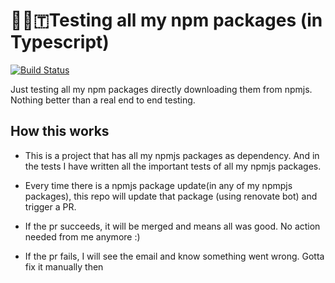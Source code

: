 # 🔬👷🇹Testing all my npm packages (in Typescript)

[![Build Status](https://travis-ci.org/ayonious/my-npm-packages-tester-ts.svg?branch=master)](https://travis-ci.org/ayonious/my-npm-packages-tester-ts)


Just testing all my npm packages directly downloading them from npmjs.
Nothing better than a real end to end testing.


## How this works

* This is a project that has all my npmjs packages as dependency. And in the tests I have written all the important tests of all my npmjs packages.

* Every time there is a npmjs package update(in any of my npmpjs packages), this repo will update that package (using renovate bot) and trigger a PR.

* If the pr succeeds, it will be merged and means all was good. No action needed from me anymore :)

* If the pr fails, I will see the email and know something went wrong. Gotta fix it manually then
